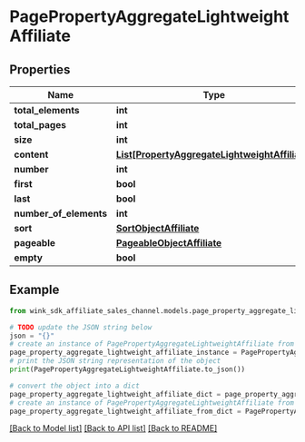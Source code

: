 # PagePropertyAggregateLightweightAffiliate


## Properties

Name | Type | Description | Notes
------------ | ------------- | ------------- | -------------
**total_elements** | **int** |  | [optional] 
**total_pages** | **int** |  | [optional] 
**size** | **int** |  | [optional] 
**content** | [**List[PropertyAggregateLightweightAffiliate]**](PropertyAggregateLightweightAffiliate.md) |  | [optional] 
**number** | **int** |  | [optional] 
**first** | **bool** |  | [optional] 
**last** | **bool** |  | [optional] 
**number_of_elements** | **int** |  | [optional] 
**sort** | [**SortObjectAffiliate**](SortObjectAffiliate.md) |  | [optional] 
**pageable** | [**PageableObjectAffiliate**](PageableObjectAffiliate.md) |  | [optional] 
**empty** | **bool** |  | [optional] 

## Example

```python
from wink_sdk_affiliate_sales_channel.models.page_property_aggregate_lightweight_affiliate import PagePropertyAggregateLightweightAffiliate

# TODO update the JSON string below
json = "{}"
# create an instance of PagePropertyAggregateLightweightAffiliate from a JSON string
page_property_aggregate_lightweight_affiliate_instance = PagePropertyAggregateLightweightAffiliate.from_json(json)
# print the JSON string representation of the object
print(PagePropertyAggregateLightweightAffiliate.to_json())

# convert the object into a dict
page_property_aggregate_lightweight_affiliate_dict = page_property_aggregate_lightweight_affiliate_instance.to_dict()
# create an instance of PagePropertyAggregateLightweightAffiliate from a dict
page_property_aggregate_lightweight_affiliate_from_dict = PagePropertyAggregateLightweightAffiliate.from_dict(page_property_aggregate_lightweight_affiliate_dict)
```
[[Back to Model list]](../README.md#documentation-for-models) [[Back to API list]](../README.md#documentation-for-api-endpoints) [[Back to README]](../README.md)


